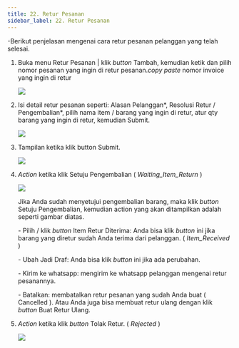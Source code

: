 ```yaml
---
title: 22. Retur Pesanan
sidebar_label: 22. Retur Pesanan
---
```

\-Berikut penjelasan mengenai cara retur pesanan pelanggan yang telah selesai.

1. B﻿uka menu Retur Pesanan | klik *button* Tambah, kemudian ketik dan pilih nomor pesanan yang ingin di retur pesanan.*copy paste* nomor invoice yang ingin di retur

   ![](/img/22.-retur-pesanan.png)
2. I﻿si detail retur pesanan seperti: Alasan Pelanggan\*, Resolusi Retur / Pengembalian\*, pilih nama item / barang yang ingin di retur, atur qty barang yang ingin di retur, kemudian Submit. 

   ![](/img/22.-retur-pesanan-isi-barang-retur-.png)
3. T﻿ampilan ketika klik button Submit.

   ![](/img/22.-retur-pesanan-tampilan-ketika-klik-submit-.png)
4. *Action* ketika klik Setuju Pengembalian ( *Waiting_Item_Return* )

   ![](/img/22.-retur-pesanan-button-setuju-pengembalian-.png)

   J﻿ika Anda sudah menyetujui pengembalian barang, maka klik *button* Setuju Pengembalian, kemudian action yang akan ditampilkan adalah seperti gambar diatas. 

   \-﻿ Pilih / klik *button* Item Retur Diterima: Anda bisa klik *button* ini jika barang yang diretur sudah Anda terima dari pelanggan. ( *Item_Received* )

   \-﻿ Ubah Jadi Draf: Anda bisa klik *button* ini jika ada perubahan. 

   \-﻿ Kirim ke whatsapp: mengirim ke whatsapp pelanggan mengenai retur pesanannya.

   \-﻿ Batalkan: membatalkan retur pesanan yang sudah Anda buat ( Cancelled ). Atau Anda juga bisa membuat retur ulang dengan klik *button* Buat Retur Ulang.
5. *A﻿ction* ketika klik *button* Tolak Retur. ( *Rejected* )

   ![](/img/22.-retur-pesanan-button-tolak-retur-.png)
